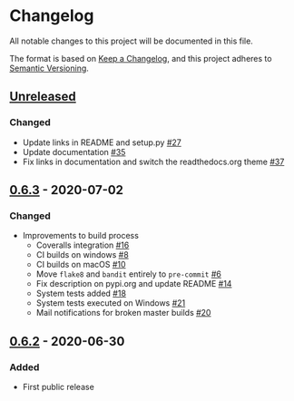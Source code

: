 # Changelog
All notable changes to this project will be documented in this file.

The format is based on [Keep a Changelog](https://keepachangelog.com/en/1.0.0/),
and this project adheres to [Semantic Versioning](https://semver.org/spec/v2.0.0.html).

## [Unreleased]

### Changed

* Update links in README and setup.py [#27]
* Update documentation [#35]
* Fix links in documentation and switch the readthedocs.org theme [#37]

## [0.6.3] - 2020-07-02

### Changed

* Improvements to build process
  * Coveralls integration [#16]
  * CI builds on windows [#8]
  * CI builds on macOS [#10]
  * Move `flake8` and `bandit` entirely to `pre-commit` [#6]
  * Fix description on pypi.org and update README [#14]
  * System tests added [#18]
  * System tests executed on Windows [#21]
  * Mail notifications for broken master builds [#20]


## [0.6.2] - 2020-06-30

### Added

* First public release

[Unreleased]: https://github.com/SAP/data-attribute-recommendation-python-sdk/compare/v0.6.3...HEAD
[#37]: https://github.com/SAP/data-attribute-recommendation-python-sdk/pull/37
[#35]: https://github.com/SAP/data-attribute-recommendation-python-sdk/pull/35
[#27]: https://github.com/SAP/data-attribute-recommendation-python-sdk/pull/27
[0.6.3]: https://github.com/SAP/data-attribute-recommendation-python-sdk/compare/v0.6.2...0.6.3
[#21]: https://github.com/SAP/data-attribute-recommendation-python-sdk/pull/21
[#20]: https://github.com/SAP/data-attribute-recommendation-python-sdk/pull/20
[#18]: https://github.com/SAP/data-attribute-recommendation-python-sdk/pull/18
[#14]: https://github.com/SAP/data-attribute-recommendation-python-sdk/pull/14
[#6]: https://github.com/SAP/data-attribute-recommendation-python-sdk/pull/6
[#10]: https://github.com/SAP/data-attribute-recommendation-python-sdk/pull/10
[#8]: https://github.com/SAP/data-attribute-recommendation-python-sdk/pull/8
[#16]: https://github.com/SAP/data-attribute-recommendation-python-sdk/pull/16
[0.6.2]: https://github.com/SAP/data-attribute-recommendation-python-sdk/tree/rel/0.6.2



